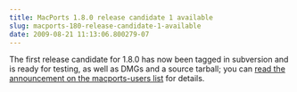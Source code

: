 ```yaml
---
title: MacPorts 1.8.0 release candidate 1 available
slug: macports-180-release-candidate-1-available
date: 2009-08-21 11:13:06.800279-07
---
```


The first release candidate for 1.8.0 has now been tagged in subversion and is ready for testing, as well as DMGs and a source tarball; you can [read the announcement on the macports-users list](https://lists.macosforge.org/pipermail/macports-users/2009-August/016236.html) for details.
